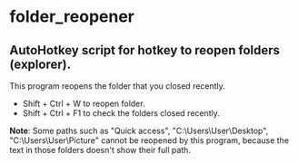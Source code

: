 # folder_reopener
## AutoHotkey script for hotkey to reopen folders (explorer).
This program reopens the folder that you closed recently.

- Shift + Ctrl + W to reopen folder.
- Shift + Ctrl + F1 to check the folders closed recently.

**Note**: Some paths such as "Quick access", "C:\Users\User\Desktop", "C:\Users\User\Picture" cannot be reopened by this program, because the text in those folders doesn't show their full path.
